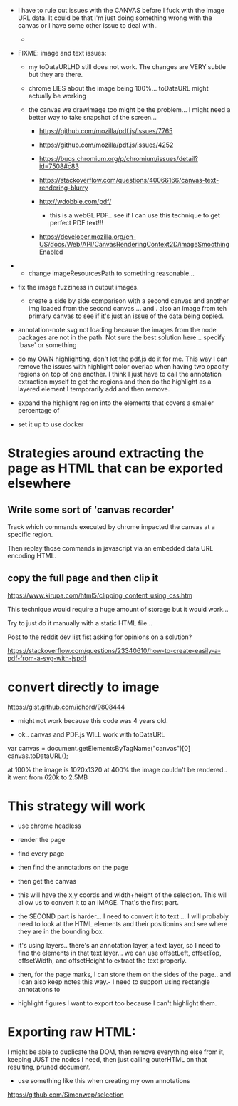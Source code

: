
- I have to rule out issues with the CANVAS before I fuck with the image URL
  data.  It could be that I'm just doing something wrong with the canvas or I
  have some other issue to deal with..

    - 

- FIXME: image and text issues:
    - my toDataURLHD still does not work. The changes are VERY subtle but they
      are there.

    - chrome LIES about the image being 100%... toDataURL might actually be working

    - the canvas we drawImage too might be the problem... I might need a better
      way to take snapshot of the screen...

       - https://github.com/mozilla/pdf.js/issues/7765
       - https://github.com/mozilla/pdf.js/issues/4252
       - https://bugs.chromium.org/p/chromium/issues/detail?id=7508#c83
       - https://stackoverflow.com/questions/40066166/canvas-text-rendering-blurry

       - http://wdobbie.com/pdf/

         - this is a webGL PDF.. see if I can use this technique to get perfect
           PDF text!!!

       - https://developer.mozilla.org/en-US/docs/Web/API/CanvasRenderingContext2D/imageSmoothingEnabled

- - change imageResourcesPath to something reasonable... 



- fix the image fuzziness in output images.

    - create a side by side comparison with a second canvas and another img
    loaded from the second canvas ... and . also an image from teh primary
    canvas to see if it's just an issue of the data being copied.

- annotation-note.svg not loading because the images from the node packages
  are not in the path. Not sure the best solution here... specify 'base' or
  something

- do my OWN highlighting, don't let the pdf.js do it for me.  This way I can
  remove the issues with highlight color overlap when having two opacity regions
  on top of one another.  I think I just have to call the annotation extraction
  myself to get the regions and then do the highlight as a layered element I
  temporarily add and then remove.

- expand the highlight region into the elements that covers a smaller percentage of

- set it up to use docker

# Strategies around extracting the page as HTML that can be exported elsewhere

## Write some sort of 'canvas recorder'

Track which commands executed by chrome impacted the canvas at a specific region.

Then replay those commands in javascript via an embedded data URL encoding
HTML.

## copy the full page and then clip it

https://www.kirupa.com/html5/clipping_content_using_css.htm

This technique would require a huge amount of storage but it would work...

Try to just do it manually with a static HTML file...

Post to the reddit dev list fist asking for opinions on a solution?



https://stackoverflow.com/questions/23340610/how-to-create-easily-a-pdf-from-a-svg-with-jspdf

# convert directly to image
https://gist.github.com/ichord/9808444

- might not work because this code was 4 years old.

- ok.. canvas and PDF.js WILL work with toDataURL


var canvas = document.getElementsByTagName("canvas")[0]
canvas.toDataURL();

at 100% the image is 1020x1320
at 400% the image couldn't be rendered.. it went from 620k to 2.5MB


# This strategy will work

- use chrome headless
- render the page
- find every page
- then find the annotations on the page
- then get the canvas
- this will have the x,y coords and width+height of the selection.  This will
  allow us to convert it to an IMAGE. That's the first part.
- the SECOND part is harder... I need to convert it to text ... I will probably
  need to look at the HTML elements and their positionins and see where they
  are in the bounding box.

- it's using layers.. there's an annotation layer, a text layer, so I need to
  find the elements in that text layer... we can use offsetLeft, offsetTop,
  offsetWidth, and offsetHeight to extract the text properly.

- then, for the page marks, I can store them on the sides of the page.. and I can
  also keep notes this way.- I need to support using rectangle annotations to

- highlight figures I want to export too because I can't highlight them.

# Exporting raw HTML:

I might be able to duplicate the DOM, then remove everything else from it,
keeping JUST the nodes I need, then just calling outerHTML on that resulting,
pruned document.



- use something like this when creating my own annotations

https://github.com/Simonwep/selection
